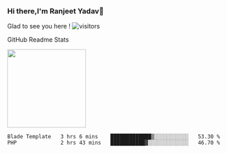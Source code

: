 ### Hi there,I'm Ranjeet Yadav👋

Glad to see you here ! ![visitors](https://visitor-badge.glitch.me/badge?page_id=${ranjeetproject}.${ranjeetproject.repo.id}) 

GitHub Readme Stats 

<img height="180em" src="https://github-readme-stats.vercel.app/api?username=ranjeetproject&show_icons=true&hide_border=true&&count_private=true&include_all_commits=true" />

<!--START_SECTION:waka-->
```text
Blade Template   3 hrs 6 mins    █████████████▒░░░░░░░░░░░   53.30 % 
PHP              2 hrs 43 mins   ███████████▓░░░░░░░░░░░░░   46.70 % 
```
<!--END_SECTION:waka-->
